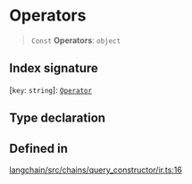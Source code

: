 Operators
=========

> `Const` **Operators**: `object`

Index signature[​](#index-signature "Direct link to Index signature")
---------------------------------------------------------------------

\[`key`: `string`\]: [`Operator`](/docs/api/chains_query_constructor_ir/types/Operator)

Type declaration[​](#type-declaration "Direct link to Type declaration")
------------------------------------------------------------------------

Defined in[​](#defined-in "Direct link to Defined in")
------------------------------------------------------

[langchain/src/chains/query\_constructor/ir.ts:16](https://github.com/hwchase17/langchainjs/blob/46e1734/langchain/src/chains/query_constructor/ir.ts#L16)